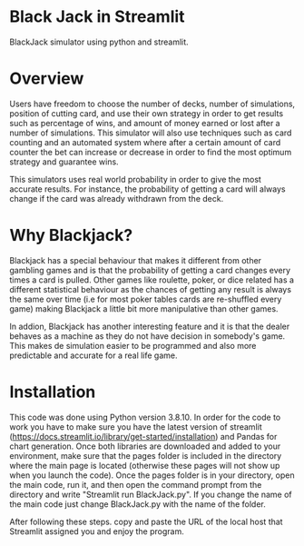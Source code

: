 # Black Jack in Streamlit
BlackJack simulator using python and streamlit.
# Overview
Users have freedom to choose the number of decks, number of simulations, position of cutting card, and use their own strategy in order to get results such as percentage of wins, and amount of money earned or lost after a number of simulations. This simulator will also use techniques such as card counting and an automated system where after a certain amount of card counter the bet can increase or decrease in order to find the most optimum strategy and guarantee wins.

This simulators uses real world probability in order to give the most accurate results. For instance, the probability of getting a card will always change if the card was already withdrawn from the deck.

# Why Blackjack?

Blackjack has a special behaviour that makes it different from other gambling games and is that the probability of getting a card changes every times a card is pulled. Other games like roulette, poker, or dice related has a different statistical behaviour as the chances of getting any result is always the same over time (i.e for most poker tables cards are re-shuffled every game) making Blackjack a little bit more manipulative than other games.

In addion, Blackjack has another interesting feature and it is that the dealer behaves as a machine as they do not have decision in somebody's game. This makes de simulation easier to be programmed and also more predictable and accurate for a real life game.

# Installation

This code was done using Python version 3.8.10. In order for the code to work you have to make sure you have the latest version of streamlit (https://docs.streamlit.io/library/get-started/installation) and Pandas for chart generation. Once both libraries are downloaded and added to your environment, make sure that the pages folder is included in the directory where the main page is located (otherwise these pages will not show up when you launch the code). Once the pages folder is in your directory, open the main code, run it, and then open the command prompt from the directory and write "Streamlit run BlackJack.py". If you change the name of the main code just change BlackJack.py with the name of the folder.

After following these steps. copy and paste the URL of the local host that Streamlit assigned you and enjoy the program.
